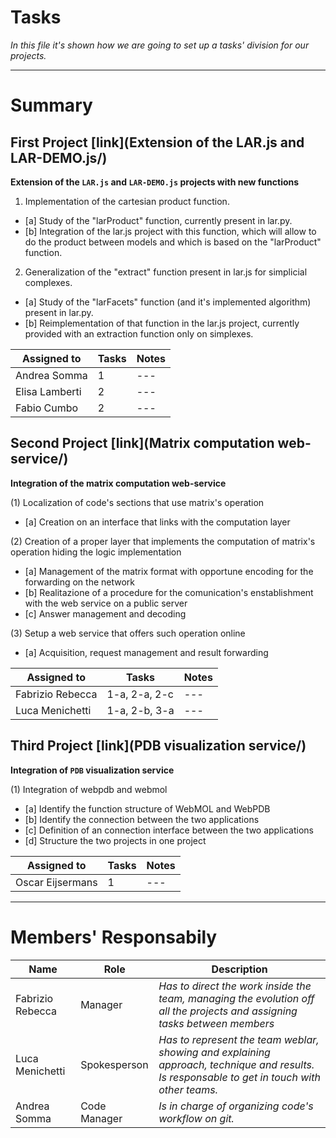 # Tasks

*In this file it's shown how we are going to set up a tasks' division for our projects.*

***

# Summary

## First Project [link](Extension of the LAR.js and LAR-DEMO.js/)

**Extension of the `LAR.js` and `LAR-DEMO.js` projects with new functions**

1) Implementation of the cartesian product function.
  * [a] Study of the "larProduct" function, currently present in lar.py.
  * [b] Integration of the lar.js project with this function, which will allow to do the product between models and which is based on the "larProduct" function.   

2) Generalization of the "extract" function present in lar.js for simplicial complexes. 
  * [a] Study of the "larFacets" function (and it's implemented algorithm) present in lar.py. 
  * [b] Reimplementation of that function in the lar.js project, currently provided with an extraction function only on simplexes. 

| Assigned to       | Tasks         | Notes       |
| ------------- |-------------  | ----------- |
| Andrea Somma  |  1             | ---            |
| Elisa Lamberti|  2             | ---            |
| Fabio Cumbo   |  2             | ---            |


## Second Project [link](Matrix computation web-service/)

**Integration of the matrix computation web-service**

(1) Localization of code's sections that use matrix's operation
  * [a] Creation on an interface that links with the computation layer

(2) Creation of a proper layer that implements the computation of matrix's operation hiding the logic implementation
  * [a] Management of the matrix format with opportune encoding for the forwarding on the network 
  * [b] Realitazione of a procedure for the comunication's enstablishment with the web service on a public server
  * [c] Answer management and decoding

(3) Setup a web service that offers such operation online
  * [a] Acquisition, request management and result forwarding


| Assigned to       | Tasks         | Notes       |
| -------------     |-------------  | ----------- |
| Fabrizio Rebecca  | 1-a, 2-a, 2-c | ---         |
| Luca Menichetti   | 1-a, 2-b, 3-a | ---         |


## Third Project [link](PDB visualization service/)

**Integration of `PDB` visualization service**

(1) Integration of webpdb and webmol
  * [a] Identify the function structure of WebMOL and WebPDB
  * [b] Identify the connection between the two applications
  * [c] Definition of an connection interface between the two applications
  * [d] Structure the two projects in one project

| Assigned to       | Tasks         | Notes       |
| ------------- |-------------  | ----------- |
| Oscar Eijsermans              |  1             | ---             |


 
***

# Members' Responsabily

| Name              |   Role        |   Description      |
| -------------     |-------------  | -----------             |
| Fabrizio Rebecca  | Manager       | *Has to direct the work inside the team, managing the evolution off all the projects and assigning tasks between members* |
| Luca Menichetti   | Spokesperson  | *Has to represent the team weblar, showing and explaining approach, technique and results. Is responsable to get in touch with other teams.* |
| Andrea Somma      | Code Manager  | *Is in charge of organizing code's workflow on git.* |
